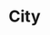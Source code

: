 ---
title: "City"
description: "In this category I have all the pictures of cities or man made objects. Everything that is not very natural. So statues, buildings and famous places. Something like that."
weight: 5
featured_image: Porec.JPG
sort_by: image.Exif.Date
sort_order: desc
menu: main
resources:
  - src: Ancient buildings.JPG
    params:
      tags: [photo, photography, greece, buildings, ruins, old]
      alt: Ancient buildings in Greece.
  - src: P1002760.JPG
    params:
      tags: [photo, photography, switzerland, building, old, lake, mountains, alps, nature, outdoor, trees]
      alt: Old building / tower at a Swiss lake.
  - src: P1002761.JPG
    params:
      tags: [photo, photography, switzerland, building, old, lake, mountains, alps, nature, outdoor, trees]
      alt: Old building / tower at a Swiss lake.
  - src: P1002792.JPG
    params:
      tags: [photo, photography, switzerland, building, old, alps, nature, outdoor, trees, forest]
      alt: Old building / castle in a Swiss forest.
  - src: P1002835.JPG
    params:
      tags: [photo, photography, france, sea, old, building, boat, outdoor]
      alt: Old building and boat at the sea in France.
  - src: P1002953.JPG
    params:
      tags: [photo, photography, france, statue, golden]
      alt: A golden statue on the top of a roof.
  - src: P1002970.JPG
    params:
      tags: [photo, photography, france, statue, mask]
      alt: A statue on whichs head someone put a mask.
  - src: P1002971.JPG
    params:
      tags: [photo, photography, france, statue, mask]
      alt: A statue on whichs head someone put a mask.
  - src: P1003115.JPG
    params:
      tags: [photo, photography, switzerland, nature, lake, river, building, old, rheinfall]
      alt: Picture of the Rheinfall in Switzerland. Old building in the background.
  - src: P1013156.JPG
    params:
      tags: [photo, photography, switzerland, flag, waterWheel]
      alt: A water wheel next to a Swiss flag.
  - src: Porec.JPG
    params:
      tags: [photo, photography, croatia, porec, city, cityphotography, sea, ships, colorful, evening, clouds]
      alt: Photo of the Croatian city Porec in the evening.
---
